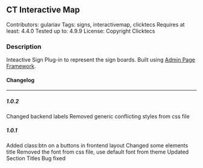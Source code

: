 ## CT Interactive Map

Contributors: gulariav
Tags: signs, interactivemap, clicktecs
Requires at least: 4.4.0
Tested up to: 4.9.9
License: Copyright Clicktecs


### Description
Inteactive Sign Plug-in to represent the sign boards. Built using [Admin Page Framework](http://admin-page-framework.michaeluno.jp/ "Read more about Admin Page Framework"). 


#### Changelog
--------

##### 1.0.2
Changed backend labels
Removed generic conflicting styles from css file

##### 1.0.1
Added class:btn on a buttons in frontend layout
Changed some elements title 
Removed the font from css file, use default font from theme
Updated Section Titles
Bug fixed

